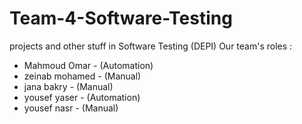 # Team-4-Software-Testing

projects and other stuff in Software Testing (DEPI) Our team's roles : 

- Mahmoud Omar - (Automation) 
- zeinab mohamed - (Manual)
- jana bakry - (Manual)
- yousef yaser - (Automation) 
- yousef nasr - (Manual) 
